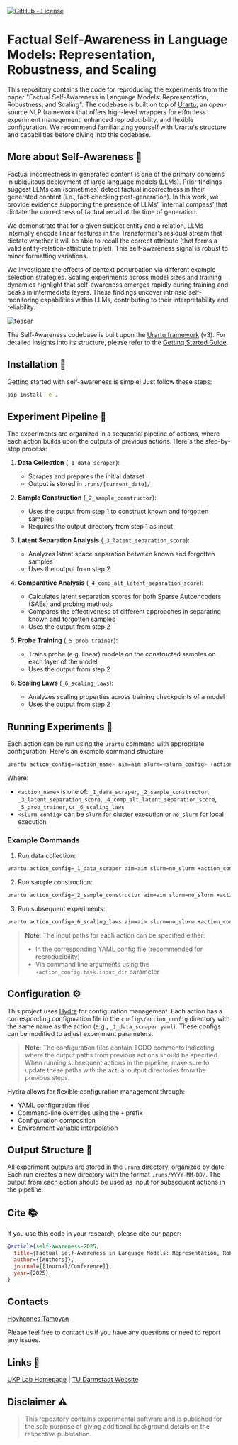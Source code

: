 <!--- BADGES: START --->

<!-- [![arXiv](https://img.shields.io/badge/arXiv-red?style=flat-square&logo=arxiv&logoColor=white)](https://arxiv.org/abs/TODO) -->
[![GitHub - License](https://img.shields.io/github/license/UKPLab/arxiv2025-self-awareness)](https://opensource.org/licenses/Apache-2.0)


<!--- BADGES: END --->



# Factual Self-Awareness in Language Models: Representation, Robustness, and Scaling

This repository contains the code for reproducing the experiments from the paper "Factual Self-Awareness in Language Models: Representation, Robustness, and Scaling". The codebase is built on top of [Urartu](https://github.com/tamohannes/urartu), an open-source NLP framework that offers high-level wrappers for effortless experiment management, enhanced reproducibility, and flexible configuration. We recommend familiarizing yourself with Urartu's structure and capabilities before diving into this codebase.

## More about Self-Awareness 🧠

Factual incorrectness in generated content is one of the primary concerns in ubiquitous deployment of large language models (LLMs). Prior findings suggest LLMs can (sometimes) detect factual incorrectness in their generated content (i.e., fact-checking post-generation). In this work, we provide evidence supporting the presence of LLMs' 'internal compass' that dictate the correctness of factual recall at the time of generation.

We demonstrate that for a given subject entity and a relation, LLMs internally encode linear features in the Transformer's residual stream that dictate whether it will be able to recall the correct attribute (that forms a valid entity-relation-attribute triplet). This self-awareness signal is robust to minor formatting variations. 

We investigate the effects of context perturbation via different example selection strategies. Scaling experiments across model sizes and training dynamics highlight that self-awareness emerges rapidly during training and peaks in intermediate layers. These findings uncover intrinsic self-monitoring capabilities within LLMs, contributing to their interpretability and reliability.

![teaser](https://github.com/user-attachments/assets/7417edf1-aafd-4b7e-b1e2-500c4fa3c2aa)

The Self-Awareness codebase is built upon the [Urartu framework](https://github.com/tamohannes/urartu) (v3). For detailed insights into its structure, please refer to the [Getting Started Guide](https://github.com/tamohannes/urartu/blob/main/starter_template_setup.md).

## Installation 🚀

Getting started with self-awareness is simple! Just follow these steps:

```bash
pip install -e .
```

## Experiment Pipeline 🔬

The experiments are organized in a sequential pipeline of actions, where each action builds upon the outputs of previous actions. Here's the step-by-step process:

1. **Data Collection** (`_1_data_scraper`):
   - Scrapes and prepares the initial dataset
   - Output is stored in `.runs/[current_date]/`

2. **Sample Construction** (`_2_sample_constructor`):
   - Uses the output from step 1 to construct known and forgotten samples
   - Requires the output directory from step 1 as input

3. **Latent Separation Analysis** (`_3_latent_separation_score`):
   - Analyzes latent space separation between known and forgotten samples
   - Uses the output from step 2

4. **Comparative Analysis** (`_4_comp_alt_latent_separation_score`):
   - Calculates latent separation scores for both Sparse Autoencoders (SAEs) and probing methods
   - Compares the effectiveness of different approaches in separating known and forgotten samples
   - Uses the output from step 2

5. **Probe Training** (`_5_prob_trainer`):
   - Trains probe (e.g. linear) models on the constructed samples on each layer of the model
   - Uses the output from step 2

6. **Scaling Laws** (`_6_scaling_laws`):
   - Analyzes scaling properties across training checkpoints of a model
   - Uses the output from step 2

## Running Experiments 🧪

Each action can be run using the `urartu` command with appropriate configuration. Here's an example command structure:

```bash
urartu action_config=<action_name> aim=aim slurm=<slurm_config> +action_config.task.model.api_token=YOUR_API_TOKEN
```

Where:
- `<action_name>` is one of: `_1_data_scraper`, `_2_sample_constructor`, `_3_latent_separation_score`, `_4_comp_alt_latent_separation_score`, `_5_prob_trainer`, or `_6_scaling_laws`
- `<slurm_config>` can be `slurm` for cluster execution or `no_slurm` for local execution

### Example Commands

1. Run data collection:
```bash
urartu action_config=_1_data_scraper aim=aim slurm=no_slurm +action_config.task.model.api_token=YOUR_API_TOKEN
```

2. Run sample construction:
```bash
urartu action_config=_2_sample_constructor aim=aim slurm=no_slurm +action_config.task.model.api_token=YOUR_API_TOKEN
```

3. Run subsequent experiments:
```bash
urartu action_config=_6_scaling_laws aim=aim slurm=no_slurm +action_config.task.model.api_token=YOUR_API_TOKEN
```

> **Note**: The input paths for each action can be specified either:
> - In the corresponding YAML config file (recommended for reproducibility)
> - Via command line arguments using the `+action_config.task.input_dir` parameter

## Configuration ⚙️

This project uses [Hydra](https://hydra.cc/) for configuration management. Each action has a corresponding configuration file in the `configs/action_config` directory with the same name as the action (e.g., `_1_data_scraper.yaml`). These configs can be modified to adjust experiment parameters.

> **Note**: The configuration files contain TODO comments indicating where the output paths from previous actions should be specified. When running subsequent actions in the pipeline, make sure to update these paths with the actual output directories from the previous steps.

Hydra allows for flexible configuration management through:
- YAML configuration files
- Command-line overrides using the `+` prefix
- Configuration composition
- Environment variable interpolation

## Output Structure 📁

All experiment outputs are stored in the `.runs` directory, organized by date. Each run creates a new directory with the format `.runs/YYYY-MM-DD/`. The output from each action should be used as input for subsequent actions in the pipeline.


## Cite 📚

If you use this code in your research, please cite our paper:

```bibtex
@article{self-awareness-2025,
  title={Factual Self-Awareness in Language Models: Representation, Robustness, and Scaling},
  author={[Authors]},
  journal={[Journal/Conference]},
  year={2025}
}
```

## Contacts

[Hovhannes Tamoyan](mailto:hovhannes.tamoyan@tu-darmstadt.de)

Please feel free to contact us if you have any questions or need to report any issues.


## Links 🔗

[UKP Lab Homepage](https://www.ukp.tu-darmstadt.de/) | [TU Darmstadt Website](https://www.tu-darmstadt.de/index.en.jsp)

## Disclaimer ⚠️

> This repository contains experimental software and is published for the sole purpose of giving additional background details on the respective publication.
